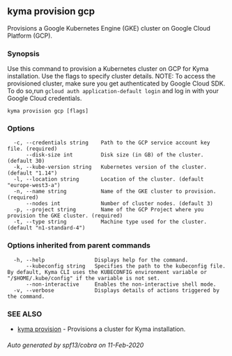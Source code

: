 ## kyma provision gcp

Provisions a Google Kubernetes Engine (GKE) cluster on Google Cloud Platform (GCP).

### Synopsis

Use this command to provision a Kubernetes cluster on GCP for Kyma installation. Use the flags to specify cluster details.
NOTE: To access the provisioned cluster, make sure you get authenticated by Google Cloud SDK. To do so,run `gcloud auth application-default login` and log in with your Google Cloud credentials.

```
kyma provision gcp [flags]
```

### Options

```
  -c, --credentials string    Path to the GCP service account key file. (required)
      --disk-size int         Disk size (in GB) of the cluster. (default 30)
  -k, --kube-version string   Kubernetes version of the cluster. (default "1.14")
  -l, --location string       Location of the cluster. (default "europe-west3-a")
  -n, --name string           Name of the GKE cluster to provision. (required)
      --nodes int             Number of cluster nodes. (default 3)
  -p, --project string        Name of the GCP Project where you provision the GKE cluster. (required)
  -t, --type string           Machine type used for the cluster. (default "n1-standard-4")
```

### Options inherited from parent commands

```
  -h, --help                Displays help for the command.
      --kubeconfig string   Specifies the path to the kubeconfig file. By default, Kyma CLI uses the KUBECONFIG environment variable or "/$HOME/.kube/config" if the variable is not set.
      --non-interactive     Enables the non-interactive shell mode.
  -v, --verbose             Displays details of actions triggered by the command.
```

### SEE ALSO

* [kyma provision](kyma_provision.md)	 - Provisions a cluster for Kyma installation.

###### Auto generated by spf13/cobra on 11-Feb-2020
